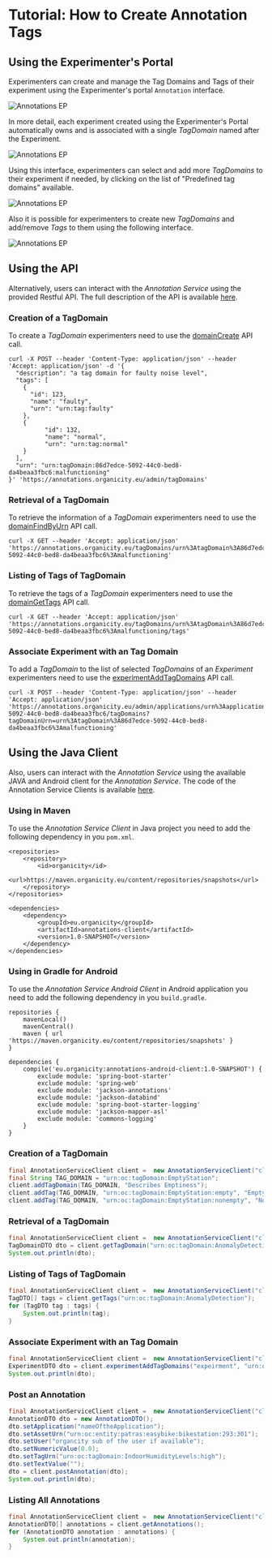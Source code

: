 
<style>
img[src$="centerme"] {
  display:block;
  margin: 0 auto;
}
</style>

# Tutorial: How to Create Annotation Tags

## Using the Experimenter's Portal

Experimenters can create and manage the Tag Domains and Tags of their experiment using the Experimenter's portal `Annotation` interface.

![Annotations EP](../img/tutorial-1.png?style=centerme "Annotations EP")


In more detail, each experiment created using the Experimenter's Portal automatically owns and is associated with a single *TagDomain* named after the Experiment. 

![Annotations EP](../img/tutorial-2.png?style=centerme "Annotations EP")

Using this interface, experimenters can select and add more *TagDomains* to their experiment if needed, by clicking on the list of "Predefined tag domains" available.

![Annotations EP](../img/tutorial-3.png?style=centerme "Annotations EP")

Also it is possible for experimenters to create new *TagDomains* and add/remove *Tags* to them using the following interface.

![Annotations EP](../img/tutorial-4.png?style=centerme "Annotations EP")


## Using the API

Alternatively, users can interact with the *Annotation Service* using the provided Restful API. The full description of the API is available [here](https://annotations.Organicity.eu/swagger-ui.html). 
 
### Creation of a TagDomain

To create a *TagDomain* experimenters need to use the [domainCreate](https://annotations.organicity.eu/swagger-ui.html#!/tag-domain-manager/domainCreate) API call.
 
```shell
curl -X POST --header 'Content-Type: application/json' --header 'Accept: application/json' -d '{
  "description": "a tag domain for faulty noise level",
  "tags": [
    {
      "id": 123,
      "name": "faulty",
      "urn": "urn:tag:faulty"
    },
    {
          "id": 132,
          "name": "normal",
          "urn": "urn:tag:normal"
    }
  ],
  "urn": "urn:tagDomain:86d7edce-5092-44c0-bed8-da4beaa3fbc6:malfunctioning"
}' 'https://annotations.organicity.eu/admin/tagDomains'
```
### Retrieval of a TagDomain

To retrieve the information of a *TagDomain* experimenters need to use the [domainFindByUrn](https://annotations.organicity.eu/swagger-ui.html#!/tag-domain-browser/domainFindByUrn) API call.

```shell
curl -X GET --header 'Accept: application/json' 'https://annotations.organicity.eu/tagDomains/urn%3AtagDomain%3A86d7edce-5092-44c0-bed8-da4beaa3fbc6%3Amalfunctioning'
```

### Listing of Tags of TagDomain

To retrieve the tags of a *TagDomain* experimenters need to use the [domainGetTags](https://annotations.organicity.eu/swagger-ui.html#!/tag-domain-browser/domainGetTags) API call.

```shell
curl -X GET --header 'Accept: application/json' 'https://annotations.organicity.eu/tagDomains/urn%3AtagDomain%3A86d7edce-5092-44c0-bed8-da4beaa3fbc6%3Amalfunctioning/tags'
```

### Associate Experiment with an Tag Domain

To add a *TagDomain* to the list of selected *TagDomains* of an *Experiment* experimenters need to use the [experimentAddTagDomains](https://annotations.organicity.eu/swagger-ui.html#!/tag-domain-manager/experimentAddTagDomains) API call.

```shell
curl -X POST --header 'Content-Type: application/json' --header 'Accept: application/json' 'https://annotations.organicity.eu/admin/applications/urn%3Aapplication%3A86d7edce-5092-44c0-bed8-da4beaa3fbc6/tagDomains?tagDomainUrn=urn%3AtagDomain%3A86d7edce-5092-44c0-bed8-da4beaa3fbc6%3Amalfunctioning'
```

## Using the Java Client

Also, users can interact with the *Annotation Service* using the available JAVA and Android client for the *Annotation Service*. The code of the Annotation Service Clients is available [here](https://github.com/OrganicityEu-Platform/Asset-Annotation-Service). 
 
### Using in Maven
To use the *Annotation Service Client* in Java project you need to add the following dependency in you `pom.xml`.

```shell
<repositories>
	<repository>
		<id>organicity</id>
		<url>https://maven.organicity.eu/content/repositories/snapshots</url>
	</repository>
</repositories>

<dependencies>
	<dependency>
		<groupId>eu.organicity</groupId>
		<artifactId>annotations-client</artifactId>
		<version>1.0-SNAPSHOT</version>
	</dependency> 
</dependencies> 
```
### Using in Gradle for Android
To use the *Annotation Service Android Client* in Android application you need to add the following dependency in you `build.gradle`.

```shell
repositories {
	mavenLocal()
	mavenCentral()
	maven { url 'https://maven.organicity.eu/content/repositories/snapshots' }
}

dependencies {
	compile('eu.organicity:annotations-android-client:1.0-SNAPSHOT') {
		exclude module: 'spring-boot-starter'
		exclude module: 'spring-web'
		exclude module: 'jackson-annotations'
		exclude module: 'jackson-databind'
		exclude module: 'spring-boot-starter-logging'
		exclude module: 'jackson-mapper-asl'
		exclude module: 'commons-logging'
	}
}
```

### Creation of a TagDomain
```java
final AnnotationServiceClient client =  new AnnotationServiceClient("client_id", "client_secret", "username", "password");
final String TAG_DOMAIN = "urn:oc:tagDomain:EmptyStation";
client.addTagDomain(TAG_DOMAIN, "Describes Emptiness");
client.addTag(TAG_DOMAIN, "urn:oc:tagDomain:EmptyStation:empty", "Empty");
client.addTag(TAG_DOMAIN, "urn:oc:tagDomain:EmptyStation:nonempty", "Non Empty");
```
### Retrieval of a TagDomain
```java
final AnnotationServiceClient client =  new AnnotationServiceClient("client_id", "client_secret", "username", "password");
TagDomainDTO dto = client.getTagDomain("urn:oc:tagDomain:AnomalyDetection");
System.out.println(dto);
```
### Listing of Tags of TagDomain
```java
final AnnotationServiceClient client =  new AnnotationServiceClient("client_id", "client_secret", "username", "password");
TagDTO[] tags = client.getTags("urn:oc:tagDomain:AnomalyDetection");
for (TagDTO tag : tags) {
	System.out.println(tag);
}
```

### Associate Experiment with an Tag Domain
```java
final AnnotationServiceClient client =  new AnnotationServiceClient("client_id", "client_secret", "username", "password");
ExperimentDTO dto = client.experimentAddTagDomains("expeirment", "urn:oc:tagDomain:AnomalyDetection");
System.out.println(dto);
```
### Post an Annotation
```java
final AnnotationServiceClient client =  new AnnotationServiceClient("client_id", "client_secret", "username", "password");
AnnotationDTO dto = new AnnotationDTO();
dto.setApplication("nameOftheApplication");
dto.setAssetUrn("urn:oc:entity:patras:easybike:bikestation:293:301");
dto.setUser("organcity sub of the user if available");
dto.setNumericValue(0.0);
dto.setTagUrn("urn:oc:tagDomain:IndoorHumidityLevels:high");
dto.setTextValue("");
dto = client.postAnnotation(dto);
System.out.println(dto);
```
### Listing All Annotations
```java
final AnnotationServiceClient client =  new AnnotationServiceClient("client_id", "client_secret", "username", "password");
AnnotationDTO[] annotations = client.getAnnotations();
for (AnnotationDTO annotation : annotations) {
	System.out.println(annotation);
}
```


<!---


```javascript
userId = 86d7edce-5092-44c0-bed8-da4beaa3fbc6
experimentId = 57eab2c2ad0302ad0b5c92c6
assetUrn = urn:oc:entity:experimenters:62afc265-af9a-47e7-afb5-caab21ed09b4:57f210e59324fdd11103d93c:14
tagUrn = urn:oc:tagDomain:WindSpeedLevel:calm
	
function createAnnotation(){
        var annotationJson = {
                "annotationId": null,
                "application": experimentId,
                "assetUrn": assetUrn,
                "datetime": null,
                "numericValue": 0,
                "tagUrn": tagUrn,
                "textValue": "textValue",
                "user": userId,
        };

          $.ajax({
             url: "https://annotations.organicity.eu/annotations/"+ assetUrn.name,
             data: JSON.stringify(annotationJson),
             type: "POST",
             beforeSend: function(xhr){
                 xhr.setRequestHeader('Accept', 'application/json');
                 xhr.setRequestHeader('Accept', 'application/json');
                 xhr.setRequestHeader('Content-Type', 'application/json');

                 
             },
             success: function() {
                $.ajax({
                    url: "https://annotations.organicity.eu/annotations/" + assetUrn +"/all",
                                   
                    type: "GET",
                    beforeSend: function(xhr){
                        xhr.setRequestHeader('Accept', 'application/json');
                        xhr.setRequestHeader('Accept', 'application/json');
                        xhr.setRequestHeader('Content-Type', 'application/json');

                    },
                    success: function(response) {
                        alert(response);
                    }
                 });
             },
             error: function(){
                alert('an error occurred.');
              }
          });
    } 
```
--->